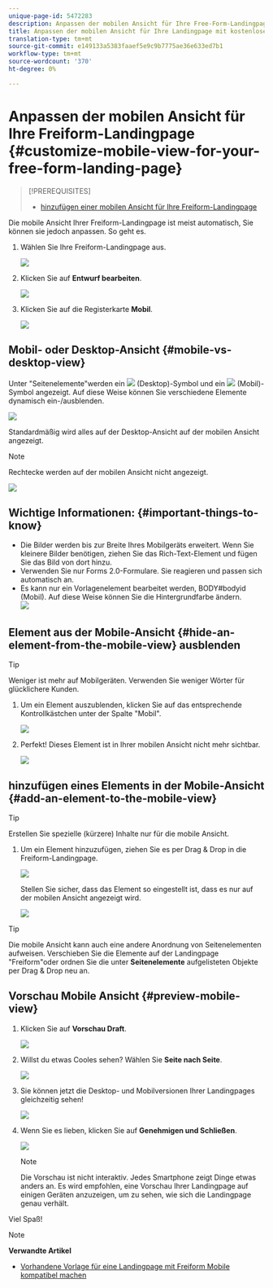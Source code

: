 ```yaml
---
unique-page-id: 5472283
description: Anpassen der mobilen Ansicht für Ihre Free-Form-Landingpage - Marketing Docs - Produktdokumentation
title: Anpassen der mobilen Ansicht für Ihre Landingpage mit kostenlosen Formularen
translation-type: tm+mt
source-git-commit: e149133a5383faaef5e9c9b7775ae36e633ed7b1
workflow-type: tm+mt
source-wordcount: '370'
ht-degree: 0%

---
```



# Anpassen der mobilen Ansicht für Ihre Freiform-Landingpage {#customize-mobile-view-for-your-free-form-landing-page}

>[!PREREQUISITES]
>
>* [hinzufügen einer mobilen Ansicht für Ihre Freiform-Landingpage](add-a-mobile-view-for-your-free-form-landing-page.md)

>



Die mobile Ansicht Ihrer Freiform-Landingpage ist meist automatisch, Sie können sie jedoch anpassen. So geht es.

1. Wählen Sie Ihre Freiform-Landingpage aus.

   ![](assets/selectlandingapge.jpg)

1. Klicken Sie auf **Entwurf bearbeiten**.

   ![](assets/image2015-1-22-18-3a33-3a12.png)

1. Klicken Sie auf die Registerkarte **Mobil**.

   ![](assets/image2015-1-22-18-3a31-3a40.png)

## Mobil- oder Desktop-Ansicht {#mobile-vs-desktop-view}

Unter &quot;Seitenelemente&quot;werden ein ![](assets/image2015-1-22-18-3a39-3a53.png) (Desktop)-Symbol und ein ![](assets/image2015-1-22-18-3a40-3a31.png) (Mobil)-Symbol angezeigt. Auf diese Weise können Sie verschiedene Elemente dynamisch ein-/ausblenden.

![](assets/image2015-5-21-15-3a9-3a34.png)

Standardmäßig wird alles auf der Desktop-Ansicht auf der mobilen Ansicht angezeigt.

>[!NOTE]
>
>Rechtecke werden auf der mobilen Ansicht nicht angezeigt.

![](assets/image2015-5-21-15-3a12-3a2.png)

## Wichtige Informationen:  {#important-things-to-know}

* Die Bilder werden bis zur Breite Ihres Mobilgeräts erweitert. Wenn Sie kleinere Bilder benötigen, ziehen Sie das Rich-Text-Element und fügen Sie das Bild von dort hinzu.
* Verwenden Sie nur Forms 2.0-Formulare. Sie reagieren und passen sich automatisch an.
* Es kann nur ein Vorlagenelement bearbeitet werden, BODY#bodyid (Mobil). Auf diese Weise können Sie die Hintergrundfarbe ändern.\
   ![](assets/image2015-5-21-15-3a15-3a47.png)

## Element aus der Mobile-Ansicht {#hide-an-element-from-the-mobile-view} ausblenden

>[!TIP]
>
>Weniger ist mehr auf Mobilgeräten. Verwenden Sie weniger Wörter für glücklichere Kunden.

1. Um ein Element auszublenden, klicken Sie auf das entsprechende Kontrollkästchen unter der Spalte &quot;Mobil&quot;.

   ![](assets/image2015-5-21-15-3a28-3a17.png)

1. Perfekt! Dieses Element ist in Ihrer mobilen Ansicht nicht mehr sichtbar.

   ![](assets/image2015-5-21-15-3a30-3a17.png)

## hinzufügen eines Elements in der Mobile-Ansicht {#add-an-element-to-the-mobile-view}

>[!TIP]
>
>Erstellen Sie spezielle (kürzere) Inhalte nur für die mobile Ansicht.

1. Um ein Element hinzuzufügen, ziehen Sie es per Drag &amp; Drop in die Freiform-Landingpage.

   ![](assets/image2015-5-21-15-3a32-3a22.png)

   Stellen Sie sicher, dass das Element so eingestellt ist, dass es nur auf der mobilen Ansicht angezeigt wird.

   ![](assets/image2015-5-21-15-3a35-3a29.png)

>[!TIP]
>
>Die mobile Ansicht kann auch eine andere Anordnung von Seitenelementen aufweisen. Verschieben Sie die Elemente auf der Landingpage &quot;Freiform&quot;oder ordnen Sie die unter **Seitenelemente** aufgelisteten Objekte per Drag &amp; Drop neu an.

## Vorschau Mobile Ansicht {#preview-mobile-view}

1. Klicken Sie auf **Vorschau Draft**.

   ![](assets/image2015-5-21-15-3a36-3a35.png)

1. Willst du etwas Cooles sehen? Wählen Sie **Seite nach Seite**.

   ![](assets/image2015-1-22-20-3a2-3a15.png)

1. Sie können jetzt die Desktop- und Mobilversionen Ihrer Landingpages gleichzeitig sehen!

   ![](assets/image2015-1-22-20-3a3-3a22.png)

1. Wenn Sie es lieben, klicken Sie auf **Genehmigen und Schließen**.

   ![](assets/image2015-1-22-20-3a5-3a36.png)

   >[!NOTE]
   >
   >Die Vorschau ist nicht interaktiv. Jedes Smartphone zeigt Dinge etwas anders an. Es wird empfohlen, eine Vorschau Ihrer Landingpage auf einigen Geräten anzuzeigen, um zu sehen, wie sich die Landingpage genau verhält.

Viel Spaß!

>[!NOTE]
>
>**Verwandte Artikel**
>
>* [Vorhandene Vorlage für eine Landingpage mit Freiform Mobile kompatibel machen](../../../../product-docs/demand-generation/landing-pages/landing-page-templates/make-an-existing-free-form-landing-page-template-mobile-compatible.md)

>



